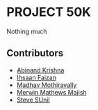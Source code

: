 # PROJECT 50K
Nothing much
## Contributors
- [Abinand Krishna](https://github.com/abd2op)
- [Ihsaan Faizan](https://github.com/Ihsaan-f)
- [Madhav Mothiravally]()
- [Merwin Mathews Majish](https://github.com/merwin-asm)
- [Steve SUnil](https://github.com/Steve-Sunil)

